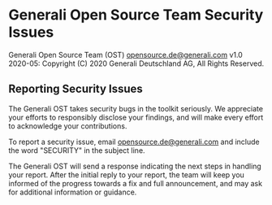 # Generali Open Source Team Security Issues
Generali Open Source Team (OST) <opensource.de@generali.com>
v1.0 2020-05: Copyright (C) 2020 Generali Deutschland AG, All Rights Reserved.

## Reporting Security Issues

The Generali OST takes security bugs in the toolkit seriously. We appreciate your
efforts to responsibly disclose your findings, and will make every effort to
acknowledge your contributions.

To report a security issue, email
[opensource.de@generali.com](mailto:opensource.de@generali.com?subject=SECURITY) and include the
word "SECURITY" in the subject line.

The Generali OST will send a response indicating the next steps in handling your
report. After the initial reply to your report, the team will keep you informed
of the progress towards a fix and full announcement, and may ask for additional
information or guidance.
